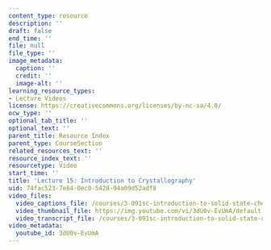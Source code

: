 ```yaml
---
content_type: resource
description: ''
draft: false
end_time: ''
file: null
file_type: ''
image_metadata:
  caption: ''
  credit: ''
  image-alt: ''
learning_resource_types:
- Lecture Videos
license: https://creativecommons.org/licenses/by-nc-sa/4.0/
ocw_type: ''
optional_tab_title: ''
optional_text: ''
parent_title: Resource Index
parent_type: CourseSection
related_resources_text: ''
resource_index_text: ''
resourcetype: Video
start_time: ''
title: 'Lecture 15: Introduction to Crystallography'
uid: 74fac523-7e84-0ec0-5428-94a09d52adf8
video_files:
  video_captions_file: /courses/3-091sc-introduction-to-solid-state-chemistry-fall-2010/888de58d8c7556e381a9a19cc310e131_3dU0v-EvUmA.vtt
  video_thumbnail_file: https://img.youtube.com/vi/3dU0v-EvUmA/default.jpg
  video_transcript_file: /courses/3-091sc-introduction-to-solid-state-chemistry-fall-2010/e9a104c07c14964b61e23e7913f66530_3dU0v-EvUmA.pdf
video_metadata:
  youtube_id: 3dU0v-EvUmA
---
```

